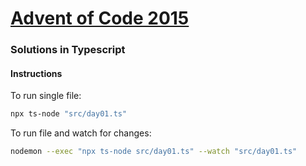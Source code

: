 # [Advent of Code 2015](https://adventofcode.com/2015)


### Solutions in Typescript

#### Instructions
To run single file:
```sh
npx ts-node "src/day01.ts"
```

To run file and watch for changes: 
```sh
nodemon --exec "npx ts-node src/day01.ts" --watch "src/day01.ts"
```
